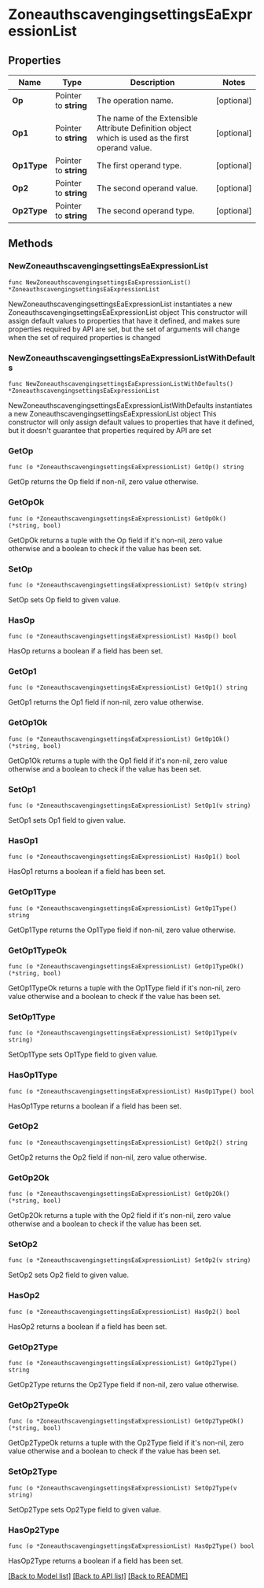 # ZoneauthscavengingsettingsEaExpressionList

## Properties

Name | Type | Description | Notes
------------ | ------------- | ------------- | -------------
**Op** | Pointer to **string** | The operation name. | [optional] 
**Op1** | Pointer to **string** | The name of the Extensible Attribute Definition object which is used as the first operand value. | [optional] 
**Op1Type** | Pointer to **string** | The first operand type. | [optional] 
**Op2** | Pointer to **string** | The second operand value. | [optional] 
**Op2Type** | Pointer to **string** | The second operand type. | [optional] 

## Methods

### NewZoneauthscavengingsettingsEaExpressionList

`func NewZoneauthscavengingsettingsEaExpressionList() *ZoneauthscavengingsettingsEaExpressionList`

NewZoneauthscavengingsettingsEaExpressionList instantiates a new ZoneauthscavengingsettingsEaExpressionList object
This constructor will assign default values to properties that have it defined,
and makes sure properties required by API are set, but the set of arguments
will change when the set of required properties is changed

### NewZoneauthscavengingsettingsEaExpressionListWithDefaults

`func NewZoneauthscavengingsettingsEaExpressionListWithDefaults() *ZoneauthscavengingsettingsEaExpressionList`

NewZoneauthscavengingsettingsEaExpressionListWithDefaults instantiates a new ZoneauthscavengingsettingsEaExpressionList object
This constructor will only assign default values to properties that have it defined,
but it doesn't guarantee that properties required by API are set

### GetOp

`func (o *ZoneauthscavengingsettingsEaExpressionList) GetOp() string`

GetOp returns the Op field if non-nil, zero value otherwise.

### GetOpOk

`func (o *ZoneauthscavengingsettingsEaExpressionList) GetOpOk() (*string, bool)`

GetOpOk returns a tuple with the Op field if it's non-nil, zero value otherwise
and a boolean to check if the value has been set.

### SetOp

`func (o *ZoneauthscavengingsettingsEaExpressionList) SetOp(v string)`

SetOp sets Op field to given value.

### HasOp

`func (o *ZoneauthscavengingsettingsEaExpressionList) HasOp() bool`

HasOp returns a boolean if a field has been set.

### GetOp1

`func (o *ZoneauthscavengingsettingsEaExpressionList) GetOp1() string`

GetOp1 returns the Op1 field if non-nil, zero value otherwise.

### GetOp1Ok

`func (o *ZoneauthscavengingsettingsEaExpressionList) GetOp1Ok() (*string, bool)`

GetOp1Ok returns a tuple with the Op1 field if it's non-nil, zero value otherwise
and a boolean to check if the value has been set.

### SetOp1

`func (o *ZoneauthscavengingsettingsEaExpressionList) SetOp1(v string)`

SetOp1 sets Op1 field to given value.

### HasOp1

`func (o *ZoneauthscavengingsettingsEaExpressionList) HasOp1() bool`

HasOp1 returns a boolean if a field has been set.

### GetOp1Type

`func (o *ZoneauthscavengingsettingsEaExpressionList) GetOp1Type() string`

GetOp1Type returns the Op1Type field if non-nil, zero value otherwise.

### GetOp1TypeOk

`func (o *ZoneauthscavengingsettingsEaExpressionList) GetOp1TypeOk() (*string, bool)`

GetOp1TypeOk returns a tuple with the Op1Type field if it's non-nil, zero value otherwise
and a boolean to check if the value has been set.

### SetOp1Type

`func (o *ZoneauthscavengingsettingsEaExpressionList) SetOp1Type(v string)`

SetOp1Type sets Op1Type field to given value.

### HasOp1Type

`func (o *ZoneauthscavengingsettingsEaExpressionList) HasOp1Type() bool`

HasOp1Type returns a boolean if a field has been set.

### GetOp2

`func (o *ZoneauthscavengingsettingsEaExpressionList) GetOp2() string`

GetOp2 returns the Op2 field if non-nil, zero value otherwise.

### GetOp2Ok

`func (o *ZoneauthscavengingsettingsEaExpressionList) GetOp2Ok() (*string, bool)`

GetOp2Ok returns a tuple with the Op2 field if it's non-nil, zero value otherwise
and a boolean to check if the value has been set.

### SetOp2

`func (o *ZoneauthscavengingsettingsEaExpressionList) SetOp2(v string)`

SetOp2 sets Op2 field to given value.

### HasOp2

`func (o *ZoneauthscavengingsettingsEaExpressionList) HasOp2() bool`

HasOp2 returns a boolean if a field has been set.

### GetOp2Type

`func (o *ZoneauthscavengingsettingsEaExpressionList) GetOp2Type() string`

GetOp2Type returns the Op2Type field if non-nil, zero value otherwise.

### GetOp2TypeOk

`func (o *ZoneauthscavengingsettingsEaExpressionList) GetOp2TypeOk() (*string, bool)`

GetOp2TypeOk returns a tuple with the Op2Type field if it's non-nil, zero value otherwise
and a boolean to check if the value has been set.

### SetOp2Type

`func (o *ZoneauthscavengingsettingsEaExpressionList) SetOp2Type(v string)`

SetOp2Type sets Op2Type field to given value.

### HasOp2Type

`func (o *ZoneauthscavengingsettingsEaExpressionList) HasOp2Type() bool`

HasOp2Type returns a boolean if a field has been set.


[[Back to Model list]](../README.md#documentation-for-models) [[Back to API list]](../README.md#documentation-for-api-endpoints) [[Back to README]](../README.md)


